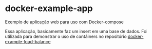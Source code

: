 # docker-example-app
Exemplo de aplicação web para uso com Docker-compose

Essa aplicação, basicamente faz um insert em uma base de dados. Foi utilizada para demonstrar o uso de contâiners no repositório [docker-example-load-balance](https://github.com/rafaeldalsenter/docker-example-load-balance)
